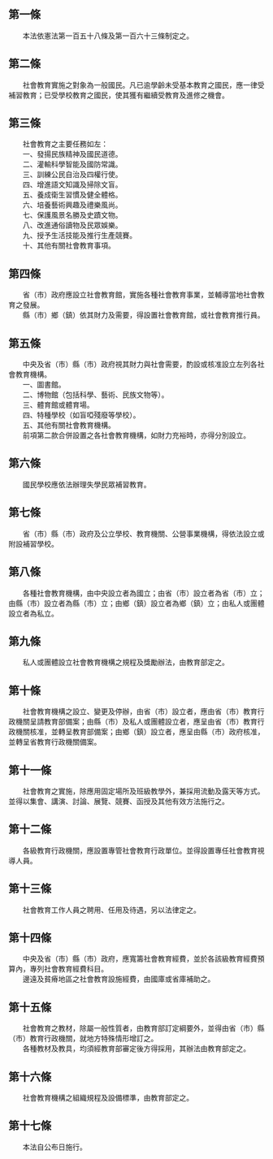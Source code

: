 第一條 
-------
　　本法依憲法第一百五十八條及第一百六十三條制定之。  


第二條 
-------
　　社會教育實施之對象為一般國民。凡已逾學齡未受基本教育之國民，應一律受補習教育；已受學校教育之國民，使其獲有繼續受教育及進修之機會。  


第三條 
-------
　　社會教育之主要任務如左：  
　　一、發揚民族精神及國民道德。  
　　二、灌輸科學智能及國防常識。  
　　三、訓練公民自治及四權行使。  
　　四、增進語文知識及掃除文盲。  
　　五、養成衛生習慣及健全體格。  
　　六、培養藝術興趣及禮樂風尚。  
　　七、保護風景名勝及史蹟文物。  
　　八、改進通俗讀物及民眾娛樂。  
　　九、授予生活技能及推行生產競賽。  
　　十、其他有關社會教育事項。  


第四條 
-------
　　省（市）政府應設立社會教育館，實施各種社會教育事業，並輔導當地社會教育之發展。  
　　縣（市）鄉（鎮）依其財力及需要，得設置社會教育館，或社會教育推行員。  


第五條 
-------
　　中央及省（市）縣（市）政府視其財力與社會需要，酌設或核准設立左列各社會教育機構。  
　　一、圖書館。  
　　二、博物館（包括科學、藝術、民族文物等）。  
　　三、體育館或體育場。  
　　四、特種學校（如盲啞殘廢等學校）。  
　　五、其他有關社會教育機構。  
　　前項第二款合併設置之各社會教育機構，如財力充裕時，亦得分別設立。  


第六條 
-------
　　國民學校應依法辦理失學民眾補習教育。  


第七條 
-------
　　省（市）縣（市）政府及公立學校、教育機關、公營事業機構，得依法設立或附設補習學校。  


第八條 
-------
　　各種社會教育機構，由中央設立者為國立；由省（市）設立者為省（市）立；由縣（市）設立者為縣（市）立；由鄉（鎮）設立者為鄉（鎮）立；由私人或團體設立者為私立。  


第九條 
-------
　　私人或團體設立社會教育機構之規程及獎勵辦法，由教育部定之。  


第十條 
-------
　　社會教育機構之設立、變更及停辦，由省（市）設立者，應由省（市）教育行政機關呈請教育部備案；由縣（市）及私人或團體設立者，應呈由省（市）教育行政機關核准，並轉呈教育部備案；由鄉（鎮）設立者，應呈由縣（市）政府核准，並轉呈省教育行政機關備案。  


第十一條 
---------
　　社會教育之實施，除應用固定場所及班級教學外，兼採用流動及露天等方式。並得以集會、講演、討論、展覽、競賽、函授及其他有效方法施行之。  


第十二條 
---------
　　各級教育行政機關，應設置專管社會教育行政單位。並得設置專任社會教育視導人員。  


第十三條 
---------
　　社會教育工作人員之聘用、任用及待遇，另以法律定之。  


第十四條 
---------
　　中央及省（市）縣（市）政府，應寬籌社會教育經費，並於各該級教育經費預算內，專列社會教育經費科目。  
　　邊遠及貧瘠地區之社會教育設施經費，由國庫或省庫補助之。  


第十五條 
---------
　　社會教育之教材，除屬一般性質者，由教育部訂定綱要外，並得由省（市）縣（市）教育行政機關，就地方特殊情形增訂之。  
　　各種教材及教具，均須經教育部審定後方得採用，其辦法由教育部定之。  


第十六條 
---------
　　社會教育機構之組織規程及設備標準，由教育部定之。  


第十七條 
---------
　　本法自公布日施行。
